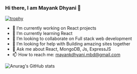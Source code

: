### Hi there, I am Mayank Dhyani 👋

[![trophy](https://github-profile-trophy.vercel.app/?username=mayank8887)](https://github.com/ryo-ma/github-profile-trophy)
- 🔭 I’m currently working on React projects
- 🌱 I’m currently learning React
- 👯 I’m looking to collaborate on Full stack web development
- 🤔 I’m looking for help with Building amazing sites together
- 💬 Ask me about React, MongoDB, Js, ExpressJS
- 📫 How to reach me: mayankdhyani.mbd@gmail.com

![Anurag's GitHub stats](https://github-readme-stats.vercel.app/api?username=mayank8887&count_private=true&show_icons=true&theme=merko)
